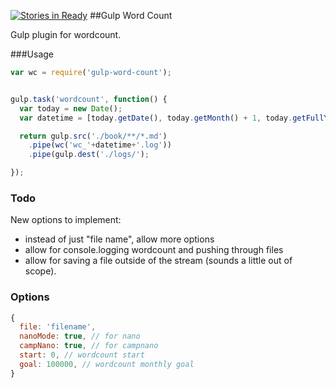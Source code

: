 [![Stories in Ready](https://badge.waffle.io/AntJanus/gulp-word-count.png?label=ready&title=Ready)](https://waffle.io/AntJanus/gulp-word-count)
##Gulp Word Count

Gulp plugin for wordcount.

###Usage

````js
var wc = require('gulp-word-count');


gulp.task('wordcount', function() {
  var today = new Date();
  var datetime = [today.getDate(), today.getMonth() + 1, today.getFullYear()].join('_');

  return gulp.src('./book/**/*.md')
    .pipe(wc('wc_'+datetime+'.log'))
    .pipe(gulp.dest('./logs/');

});
````

### Todo

New options to implement:

* instead of just "file name", allow more options
* allow for console.logging wordcount and pushing through files
* allow for saving a file outside of the stream (sounds a little out of scope).

### Options

```js
{
  file: 'filename',
  nanoMode: true, // for nano
  campNano: true, // for campnano
  start: 0, // wordcount start
  goal: 100000, // wordcount monthly goal
}
```
